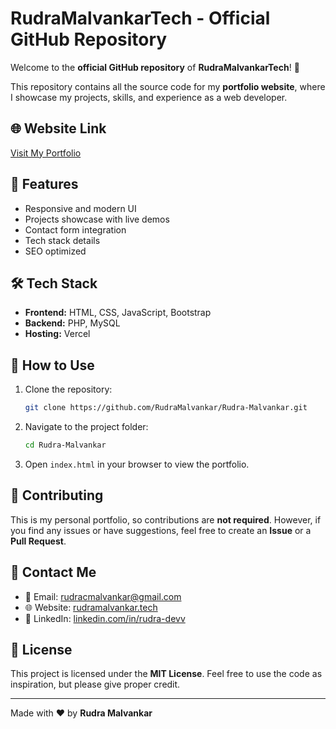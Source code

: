 # RudraMalvankarTech - Official GitHub Repository

Welcome to the **official GitHub repository** of **RudraMalvankarTech**! 🚀

This repository contains all the source code for my **portfolio website**, where I showcase my projects, skills, and experience as a web developer.

## 🌐 Website Link
[Visit My Portfolio](https://rudramalvankar.tech)

## 📌 Features
- Responsive and modern UI
- Projects showcase with live demos
- Contact form integration
- Tech stack details
- SEO optimized

## 🛠️ Tech Stack
- **Frontend:** HTML, CSS, JavaScript, Bootstrap
- **Backend:** PHP, MySQL
- **Hosting:**  Vercel      


## 🚀 How to Use
1. Clone the repository:
   ```sh
   git clone https://github.com/RudraMalvankar/Rudra-Malvankar.git
   ```
2. Navigate to the project folder:
   ```sh
   cd Rudra-Malvankar
   ```
3. Open `index.html` in your browser to view the portfolio.

## 🤝 Contributing
This is my personal portfolio, so contributions are **not required**. However, if you find any issues or have suggestions, feel free to create an **Issue** or a **Pull Request**.

## 📩 Contact Me
- 📧 Email: [rudracmalvankar@gmail.com](mailto:rudracmalvankar@gmail.com)
- 🌐 Website: [rudramalvankar.tech](https://rudramalvankar.tech)
- 💼 LinkedIn: [linkedin.com/in/rudra-devv](#)

## 📜 License
This project is licensed under the **MIT License**. Feel free to use the code as inspiration, but please give proper credit.

---
Made with ❤️ by **Rudra Malvankar**

